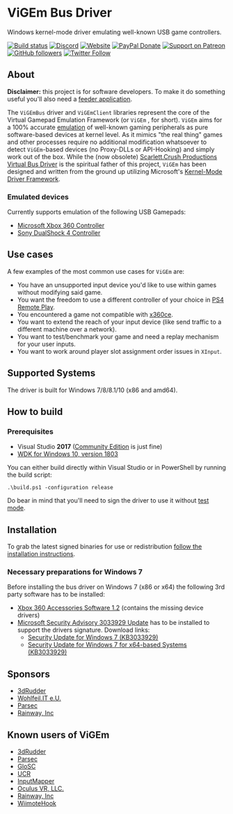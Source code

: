 # ViGEm Bus Driver

Windows kernel-mode driver emulating well-known USB game controllers. 

[![Build status](https://ci.appveyor.com/api/projects/status/rv74ufluwib52dq2?svg=true
)](https://ci.appveyor.com/project/nefarius/indicium-supra) [![Discord](https://img.shields.io/discord/346756263763378176.svg)](https://discord.gg/QTJpBX5)  [![Website](https://img.shields.io/website-up-down-green-red/https/vigem.org.svg?label=ViGEm.org)](https://vigem.org/) [![PayPal Donate](https://img.shields.io/badge/paypal-donate-blue.svg)](<https://paypal.me/NefariusMaximus>) [![Support on Patreon](https://img.shields.io/badge/patreon-donate-orange.svg)](<https://www.patreon.com/nefarius>) [![GitHub followers](https://img.shields.io/github/followers/nefarius.svg?style=social&label=Follow)](https://github.com/nefarius) [![Twitter Follow](https://img.shields.io/twitter/follow/nefariusmaximus.svg?style=social&label=Follow)](https://twitter.com/nefariusmaximus)

## About
**Disclaimer:** this project is for software developers. To make it do something useful you'll also need a [feeder application](<https://vigem.org/wiki/vigem-feeder/>).  

The `ViGEmBus` driver and `ViGEmClient` libraries represent the core of the Virtual Gamepad Emulation Framework (or `ViGEm` , for short). `ViGEm` aims for a 100% accurate [emulation](<https://en.wikipedia.org/wiki/Emulator>) of well-known gaming peripherals as pure software-based devices at kernel level. As it mimics "the real thing" games and other processes require no additional modification whatsoever to detect `ViGEm`-based devices (no Proxy-DLLs or API-Hooking) and simply work out of the box. While the (now obsolete) [Scarlett.Crush Productions Virtual Bus Driver](<https://github.com/nefarius/ScpVBus>) is the spiritual father of this project, `ViGEm` has been designed and written from the ground up utilizing Microsoft's [Kernel-Mode Driver Framework](https://en.wikipedia.org/wiki/Kernel-Mode_Driver_Framework).

### Emulated devices
Currently supports emulation of the following USB Gamepads:
- [Microsoft Xbox 360 Controller](https://en.wikipedia.org/wiki/Xbox_360_controller)
- [Sony DualShock 4 Controller](https://en.wikipedia.org/wiki/DualShock#DualShock_4)

## Use cases
A few examples of the most common use cases for `ViGEm` are:
 * You have an unsupported input device you'd like to use within games without modifying said game.
 * You want the freedom to use a different controller of your choice in [PS4 Remote Play](<https://remoteplay.dl.playstation.net/remoteplay/>).
 * You encountered a game not compatible with [x360ce](<https://www.x360ce.com/>).
 * You want to extend the reach of your input device (like send traffic to a different machine over a network).
 * You want to test/benchmark your game and need a replay mechanism for your user inputs.
 * You want to work around player slot assignment order issues in `XInput`.

## Supported Systems
The driver is built for Windows 7/8/8.1/10 (x86 and amd64).

## How to build

### Prerequisites 
 - Visual Studio **2017** ([Community Edition](https://www.visualstudio.com/thank-you-downloading-visual-studio/?sku=Community&rel=15) is just fine)
 - [WDK for Windows 10, version 1803](https://developer.microsoft.com/en-us/windows/hardware/windows-driver-kit)

 You can either build directly within Visual Studio or in PowerShell by running the build script:
 
 ```
 .\build.ps1 -configuration release
 ```
 
 Do bear in mind that you'll need to sign the driver to use it without [test mode](<https://technet.microsoft.com/en-us/ff553484(v=vs.96)>).

## Installation
To grab the latest signed binaries for use or redistribution [follow the installation instructions](<https://vigem.org/wiki/vigem-bus-driver-installation/>).

### Necessary preparations for Windows 7
Before installing the bus driver on Windows 7 (x86 or x64) the following 3rd party software has to be installed:
 * [Xbox 360 Accessories Software 1.2](https://www.microsoft.com/accessories/en-us/products/gaming/xbox-360-controller-for-windows/52a-00004#techspecs-connect) (contains the missing device drivers)
 * [Microsoft Security Advisory 3033929 Update](https://technet.microsoft.com/en-us/library/security/3033929) has to be installed to support the drivers signature. Download links:
   * [Security Update for Windows 7 (KB3033929)](https://www.microsoft.com/en-us/download/details.aspx?id=46078)
   * [Security Update for Windows 7 for x64-based Systems (KB3033929)](https://www.microsoft.com/en-us/download/details.aspx?id=46148)

## Sponsors
 - [3dRudder](https://www.3drudder.com/)
 - [Wohlfeil.IT e.U.](https://wohlfeil.it/)
 - [Parsec](https://parsecgaming.com/)
 - [Rainway, Inc](https://rainway.io/)

## Known users of ViGEm
 - [3dRudder](https://www.3drudder.com/)
 - [Parsec](https://parsecgaming.com/)
 - [GloSC](https://github.com/Alia5/GloSC)
 - [UCR](https://github.com/Snoothy/UCR)
 - [InputMapper](https://inputmapper.com/)
 - [Oculus VR, LLC.](https://www.oculus.com/)
 - [Rainway, Inc](https://rainway.io/)
 - [WiimoteHook](https://forum.cemu.info/showthread.php/140-WiimoteHook-Nintendo-Wii-Remote-with-Motion-Rumble-and-Nunchuk-support)
